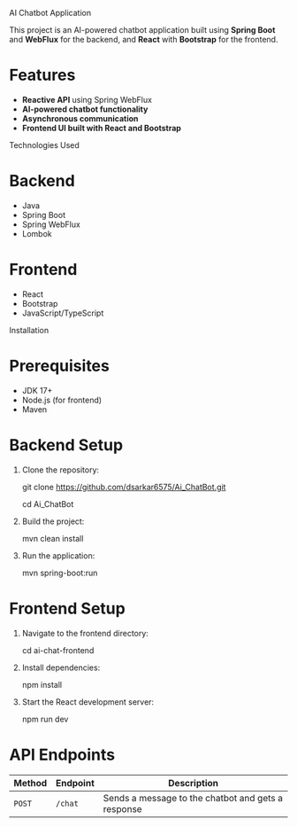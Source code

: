 AI Chatbot Application

This project is an AI-powered chatbot application built using **Spring Boot** and **WebFlux** for the backend, and **React** with **Bootstrap** for the frontend.

# Features
- **Reactive API** using Spring WebFlux
- **AI-powered chatbot functionality**
- **Asynchronous communication**
- **Frontend UI built with React and Bootstrap**

 Technologies Used
  # Backend
- Java
- Spring Boot
- Spring WebFlux
- Lombok

 # Frontend
- React
- Bootstrap
- JavaScript/TypeScript

Installation
 # Prerequisites
- JDK 17+
- Node.js (for frontend)
- Maven

 # Backend Setup
1. Clone the repository:

   git clone https://github.com/dsarkar6575/Ai_ChatBot.git
   
   cd Ai_ChatBot

2. Build the project:

   mvn clean install

3. Run the application:

   mvn spring-boot:run


 # Frontend Setup
1. Navigate to the frontend directory:

   cd ai-chat-frontend

2. Install dependencies:

   npm install

3. Start the React development server:

   npm run dev


# API Endpoints
| Method | Endpoint | Description |
|--------|--------- |-------------|
| `POST` | `/chat`  | Sends a message to the chatbot and gets a response |




